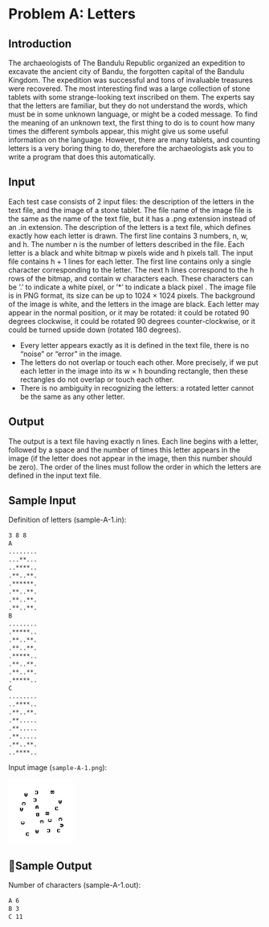 # Problem A: Letters

## Introduction
The archaeologists of The Bandulu Republic organized an expedition to excavate the ancient city of Bandu, the forgotten capital of the Bandulu Kingdom. The expedition was successful and tons of invaluable treasures were recovered. The most interesting find was a large collection of stone tablets with some
strange-looking text inscribed on them. The experts say that the letters are familiar, but they do not understand the words, which must be in some unknown language, or might be a coded message. To find the meaning of an unknown text, the first thing to do is to count how many times the different symbols
appear, this might give us some useful information on the language. However, there are many tablets, and counting letters is a very boring thing to do, therefore the archaeologists ask you to write a program
that does this automatically.

## Input

Each test case consists of 2 input files: the description of the letters in the text file, and the image of a stone tablet. The file name of the image file is the same as the name of the text file, but it has a .png extension instead of an .in extension.
The description of the letters is a text file, which defines exactly how each letter is drawn. The first line contains 3 numbers, n, w, and h. The number n is the number of letters described in the file. Each letter is a black and white bitmap w pixels wide and h pixels tall.
The input file contains h + 1 lines for each letter. The first line contains only a single character corresponding to the letter. The next h lines correspond to the h rows of the bitmap, and contain w characters each. These characters can be ’.’ to indicate a white pixel, or ’*’ to indicate a black pixel .
The image file is in PNG format, its size can be up to 1024 × 1024 pixels. The background of the image is white, and the letters in the image are black. Each letter may appear in the normal position, or it may be rotated: it could be rotated 90 degrees clockwise, it could be rotated 90 degrees counter-clockwise, or it could be turned upside down (rotated 180 degrees).
- Every letter appears exactly as it is defined in the text file, there is no “noise” or “error” in the
image.
- The letters do not overlap or touch each other. More precisely, if we put each letter in the image
into its w × h bounding rectangle, then these rectangles do not overlap or touch each other.
- There is no ambiguity in recognizing the letters: a rotated letter cannot be the same as any other
letter.

## Output

The output is a text file having exactly n lines. Each line begins with a letter, followed by a space and the number of times this letter appears in the image (if the letter does not appear in the image, then this number should be zero). The order of the lines must follow the order in which the letters are defined in
the input text file.

## Sample Input
Definition of letters (sample-A-1.in):

    3 8 8
    A
    ........
    ...**...
    ..****..
    .**..**.
    .******.
    .**..**.
    .**..**.
    .**..**.
    B
    ........
    .*****..
    .**..**.
    .**..**.
    .*****..
    .**..**.
    .**..**.
    .*****..
    C
    ........
    ..****..
    .**..**.
    .**.....
    .**.....
    .**.....
    .**..**.
    ..****..

Input image (`sample-A-1.png`):

![sample-A-1.png](sample-A-1.png?raw=true)

## Sample Output ##
Number of characters (sample-A-1.out):

    A 6
    B 3
    C 11
